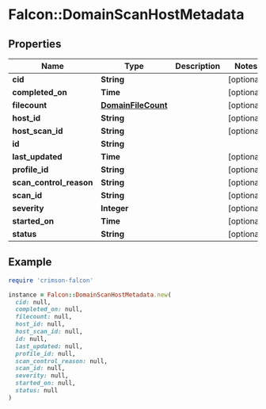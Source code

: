 # Falcon::DomainScanHostMetadata

## Properties

| Name | Type | Description | Notes |
| ---- | ---- | ----------- | ----- |
| **cid** | **String** |  | [optional] |
| **completed_on** | **Time** |  | [optional] |
| **filecount** | [**DomainFileCount**](DomainFileCount.md) |  | [optional] |
| **host_id** | **String** |  | [optional] |
| **host_scan_id** | **String** |  | [optional] |
| **id** | **String** |  |  |
| **last_updated** | **Time** |  | [optional] |
| **profile_id** | **String** |  | [optional] |
| **scan_control_reason** | **String** |  | [optional] |
| **scan_id** | **String** |  | [optional] |
| **severity** | **Integer** |  | [optional] |
| **started_on** | **Time** |  | [optional] |
| **status** | **String** |  | [optional] |

## Example

```ruby
require 'crimson-falcon'

instance = Falcon::DomainScanHostMetadata.new(
  cid: null,
  completed_on: null,
  filecount: null,
  host_id: null,
  host_scan_id: null,
  id: null,
  last_updated: null,
  profile_id: null,
  scan_control_reason: null,
  scan_id: null,
  severity: null,
  started_on: null,
  status: null
)
```

